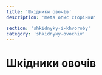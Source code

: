 ```yaml
---
title: 'Шкідники овочів'
description: 'meta опис сторінки'

section: 'shkidnyky-i-khvoroby'
category: 'shkidnyky-ovochiv'
---
```


# Шкідники овочів